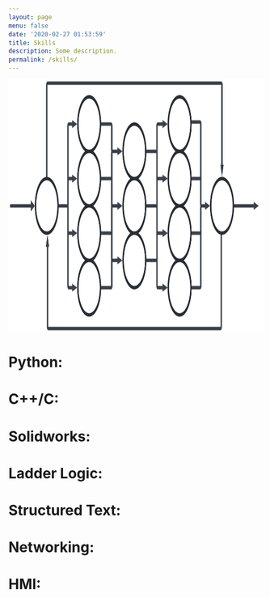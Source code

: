 ```yaml
---
layout: page
menu: false
date: '2020-02-27 01:53:59'
title: Skills
description: Some description.
permalink: /skills/
---
```


<img class="img-rounded" src="/assets/img/Skills.svg" alt="WZV" width="1000" height="500">

# Python:
# C++/C:
# Solidworks:
# Ladder Logic:
# Structured Text:
# Networking:
# HMI:

